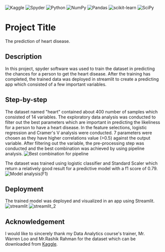 ![Kaggle](https://img.shields.io/badge/Kaggle-035a7d?style=for-the-badge&logo=kaggle&logoColor=white)
![Spyder](https://img.shields.io/badge/Spyder-838485?style=for-the-badge&logo=spyder%20ide&logoColor=maroon)
![Python](https://img.shields.io/badge/python-3670A0?style=for-the-badge&logo=python&logoColor=ffdd54)
![NumPy](https://img.shields.io/badge/numpy-%23013243.svg?style=for-the-badge&logo=numpy&logoColor=white)
![Pandas](https://img.shields.io/badge/pandas-%23150458.svg?style=for-the-badge&logo=pandas&logoColor=white)
![scikit-learn](https://img.shields.io/badge/scikit--learn-%23F7931E.svg?style=for-the-badge&logo=scikit-learn&logoColor=white)
![SciPy](https://img.shields.io/badge/SciPy-%230C55A5.svg?style=for-the-badge&logo=scipy&logoColor=%white)


# Project Title
The prediction of heart disease. 

## Description
In this project, spyder software was used to train the dataset in predicting the chances for a person to get the heart disease. 
After the training has completed, the trained data was deployed in streamlit to create a predicting app which consisted of a few important variables.

## Step-by-step
The dataset named "heart" contained about 400 number of samples which consisted of 14 variables. The exploratory data analysis was conducted to filter out the best parameters which are important in predicting the likeliness for a person to have a heart disease.
In the feature selections, logistic regression and Cramer's V analysis were conducted. 7 parameters were chosen as they have higher correlations value (>0.5) against the output variable.
After filtering out the variable, the pre-processing step was conducted and the best combination was achieved by using pipeline analysis.
![Best combination for pipeline](https://user-images.githubusercontent.com/107612253/174921219-c56b9654-5214-4162-baec-b21bd55f273b.png)

The dataset was trained using logistic classifier and Standard Scaler which return a relatively good result for a predictive model with a f1 score of 0.79.
![Model analysis(F1)](https://user-images.githubusercontent.com/107612253/174921013-78b2b271-de80-4486-85e0-590f0cbd5a5d.png)

## Deployment
The trained model was deployed and visualized in an app using Streamlit.
![streamlit](https://user-images.githubusercontent.com/107612253/174794990-5dbb07b7-ffc5-42f3-b412-f9589840d734.png)
![streamlit_2](https://user-images.githubusercontent.com/107612253/174795262-7591579e-e783-4734-b0d2-386d9b5b3ed6.png)

## Acknowledgement
I would like to sincerely thank my Data Analytics course's trainer, Mr. Warren Loo and Mr.Rashik Rahman for the dataset which can be downloaded from [Kaggle](https://www.kaggle.com/datasets/rashikrahmanpritom/heart-attack-analysis-prediction-dataset).
